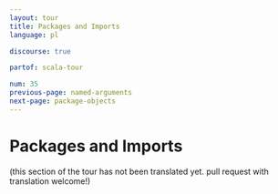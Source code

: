 ```yaml
---
layout: tour
title: Packages and Imports
language: pl

discourse: true

partof: scala-tour

num: 35
previous-page: named-arguments
next-page: package-objects
---
```


# Packages and Imports

(this section of the tour has not been translated yet. pull request
with translation welcome!)
